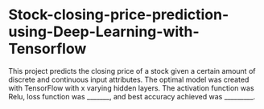# Stock-closing-price-prediction-using-Deep-Learning-with-Tensorflow
This project predicts the closing price of a stock given a certain amount of discrete and continuous input attributes. The optimal model was created with TensorFlow with x varying hidden layers. The activation function was Relu, loss function was _______, and best accuracy achieved was _________.
